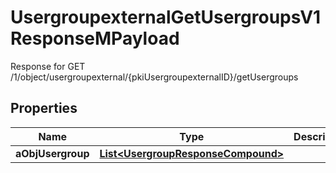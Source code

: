 

# UsergroupexternalGetUsergroupsV1ResponseMPayload

Response for GET /1/object/usergroupexternal/{pkiUsergroupexternalID}/getUsergroups

## Properties

| Name | Type | Description | Notes |
|------------ | ------------- | ------------- | -------------|
|**aObjUsergroup** | [**List&lt;UsergroupResponseCompound&gt;**](UsergroupResponseCompound.md) |  |  |



